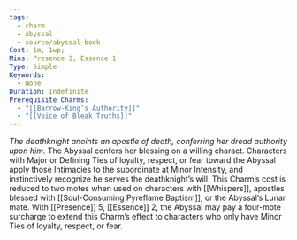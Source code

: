 ```yaml
---
tags:
  - charm
  - Abyssal
  - source/abyssal-book
Cost: 1m, 1wp; 
Mins: Presence 3, Essence 1
Type: Simple
Keywords:
  - None
Duration: Indefinite
Prerequisite Charms:
  - "[[Barrow-King’s Authority]]"
  - "[[Voice of Bleak Truths]]"
---
```

*The deathknight anoints an apostle of death, conferring her dread authority upon him.*
The Abyssal confers her blessing on a willing charact. Characters with Major or Defining Ties of loyalty, respect, or fear toward the Abyssal apply those Intimacies to the subordinate at Minor Intensity, and instinctively recognize he serves the deathknight’s will.
This Charm’s cost is reduced to two motes when used on characters with [[Whispers]], apostles blessed with [[Soul-Consuming Pyreflame Baptism]], or the Abyssal’s Lunar mate.
With [[Presence]] 5, [[Essence]] 2, the Abyssal may pay a four-mote surcharge to extend this Charm’s effect to characters who only have Minor Ties of loyalty, respect, or fear.